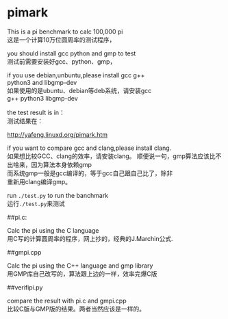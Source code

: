 # pimark

This is a pi benchmark to calc 100,000 pi  
这是一个计算10万位圆周率的测试程序，

you should install gcc python and gmp to test  
测试前需要安装好gcc、python、gmp，   

if you use debian,unbuntu,please install gcc g++  
 python3 and libgmp-dev   
如果使用的是ubuntu、debian等deb系统，请安装gcc   
g++ python3 libgmp-dev   

the test result is in：   
测试结果在：   

<http://yafeng.linuxd.org/pimark.htm>   

if you want to compare gcc and clang,please install clang.  
如果想比较GCC、clang的效率，请安装clang。
顺便说一句，gmp算法应该比不出啥来，因为算法本身依赖gmp  
而系统gmp一般是gcc编译的，等于gcc自己跟自己比了，除非  
重新用clang编译gmp。


run `./test.py` to run the banchmark  
运行`./test.py`来测试

##pi.c:

Calc the pi using the C language  
用C写的计算圆周率的程序，网上抄的，经典的J.Marchin公式.

##gmpi.cpp

Calc the pi using the C++ language and gmp library  
用GMP库自己改写的，算法跟上边的一样，效率完爆C版

##verifipi.py

compare the result with pi.c and gmpi.cpp  
比较C版与GMP版的结果。两者当然应该是一样的。
